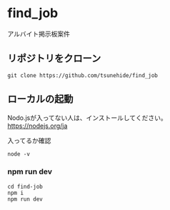 # find_job
アルバイト掲示板案件

## リポジトリをクローン
```
git clone https://github.com/tsunehide/find_job
```

## ローカルの起動
Nodo.jsが入ってない人は、インストールしてください。<br>
https://nodejs.org/ja

入ってるか確認
```
node -v
```

### npm run dev
```
cd find-job
npm i
npm run dev
```
